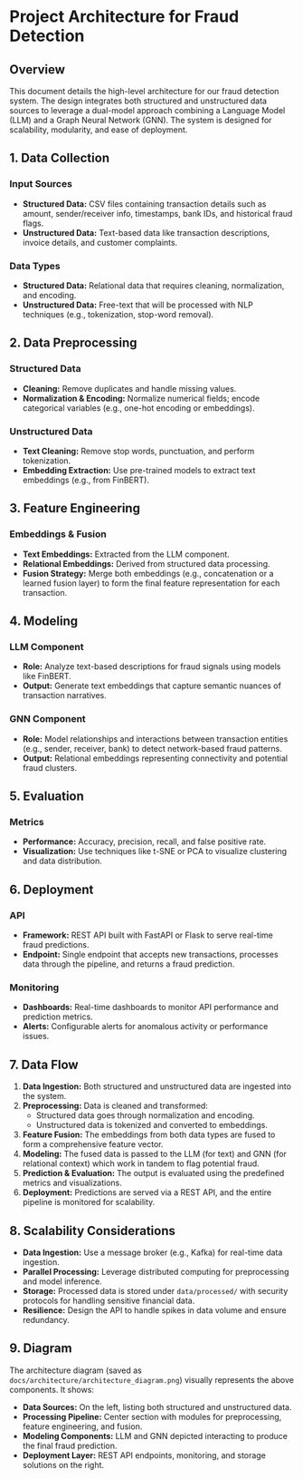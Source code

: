# Project Architecture for Fraud Detection

## Overview

This document details the high-level architecture for our fraud detection system. The design integrates both structured and unstructured data sources to leverage a dual-model approach combining a Language Model (LLM) and a Graph Neural Network (GNN). The system is designed for scalability, modularity, and ease of deployment.

## 1. Data Collection

### Input Sources
- **Structured Data:** CSV files containing transaction details such as amount, sender/receiver info, timestamps, bank IDs, and historical fraud flags.
- **Unstructured Data:** Text-based data like transaction descriptions, invoice details, and customer complaints.

### Data Types
- **Structured Data:** Relational data that requires cleaning, normalization, and encoding.
- **Unstructured Data:** Free-text that will be processed with NLP techniques (e.g., tokenization, stop-word removal).

## 2. Data Preprocessing

### Structured Data
- **Cleaning:** Remove duplicates and handle missing values.
- **Normalization & Encoding:** Normalize numerical fields; encode categorical variables (e.g., one-hot encoding or embeddings).

### Unstructured Data
- **Text Cleaning:** Remove stop words, punctuation, and perform tokenization.
- **Embedding Extraction:** Use pre-trained models to extract text embeddings (e.g., from FinBERT).

## 3. Feature Engineering

### Embeddings & Fusion
- **Text Embeddings:** Extracted from the LLM component.
- **Relational Embeddings:** Derived from structured data processing.
- **Fusion Strategy:** Merge both embeddings (e.g., concatenation or a learned fusion layer) to form the final feature representation for each transaction.

## 4. Modeling

### LLM Component
- **Role:** Analyze text-based descriptions for fraud signals using models like FinBERT.
- **Output:** Generate text embeddings that capture semantic nuances of transaction narratives.

### GNN Component
- **Role:** Model relationships and interactions between transaction entities (e.g., sender, receiver, bank) to detect network-based fraud patterns.
- **Output:** Relational embeddings representing connectivity and potential fraud clusters.

## 5. Evaluation

### Metrics
- **Performance:** Accuracy, precision, recall, and false positive rate.
- **Visualization:** Use techniques like t-SNE or PCA to visualize clustering and data distribution.

## 6. Deployment

### API
- **Framework:** REST API built with FastAPI or Flask to serve real-time fraud predictions.
- **Endpoint:** Single endpoint that accepts new transactions, processes data through the pipeline, and returns a fraud prediction.

### Monitoring
- **Dashboards:** Real-time dashboards to monitor API performance and prediction metrics.
- **Alerts:** Configurable alerts for anomalous activity or performance issues.

## 7. Data Flow

1. **Data Ingestion:** Both structured and unstructured data are ingested into the system.
2. **Preprocessing:** Data is cleaned and transformed:
   - Structured data goes through normalization and encoding.
   - Unstructured data is tokenized and converted to embeddings.
3. **Feature Fusion:** The embeddings from both data types are fused to form a comprehensive feature vector.
4. **Modeling:** The fused data is passed to the LLM (for text) and GNN (for relational context) which work in tandem to flag potential fraud.
5. **Prediction & Evaluation:** The output is evaluated using the predefined metrics and visualizations.
6. **Deployment:** Predictions are served via a REST API, and the entire pipeline is monitored for scalability.

## 8. Scalability Considerations

- **Data Ingestion:** Use a message broker (e.g., Kafka) for real-time data ingestion.
- **Parallel Processing:** Leverage distributed computing for preprocessing and model inference.
- **Storage:** Processed data is stored under `data/processed/` with security protocols for handling sensitive financial data.
- **Resilience:** Design the API to handle spikes in data volume and ensure redundancy.

## 9. Diagram

The architecture diagram (saved as `docs/architecture/architecture_diagram.png`) visually represents the above components. It shows:
- **Data Sources:** On the left, listing both structured and unstructured data.
- **Processing Pipeline:** Center section with modules for preprocessing, feature engineering, and fusion.
- **Modeling Components:** LLM and GNN depicted interacting to produce the final fraud prediction.
- **Deployment Layer:** REST API endpoints, monitoring, and storage solutions on the right.


